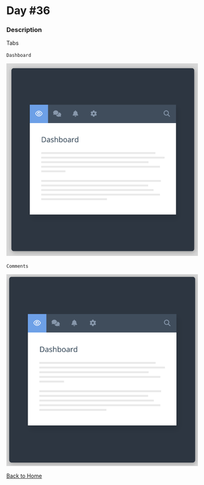 # Day #36

### Description

Tabs

`Dashboard`

<img src='./assets/image-final-1.png' width=500>

`Comments`

<img src='./assets/image-final-2.png' width=500>

[Back to Home](..)
